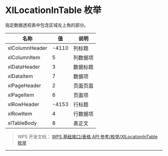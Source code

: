 # XlLocationInTable 枚举

指定数据透视表中包含区域左上角的部分。

| 名称           | 值    | 说明     |
|----------------|-------|----------|
| xlColumnHeader | -4110 | 列标题   |
| xlColumnItem   | 5     | 列数据项 |
| xlDataHeader   | 3     | 数据标题 |
| xlDataItem     | 7     | 数据项   |
| xlPageHeader   | 2     | 页面页眉 |
| xlPageItem     | 6     | 页面项   |
| xlRowHeader    | -4153 | 行标题   |
| xlRowItem      | 4     | 行数据项 |
| xlTableBody    | 8     | 表正文   |

> WPS 开发文档： [WPS 基础接口/表格 API 参考/枚举/XlLocationInTable 枚举](https://qn.cache.wpscdn.cn/encs/doc/office_v19/topics/WPS%20%E5%9F%BA%E7%A1%80%E6%8E%A5%E5%8F%A3/%E8%A1%A8%E6%A0%BC%20API%20%E5%8F%82%E8%80%83/%E6%9E%9A%E4%B8%BE/XlLocationInTable%20%E6%9E%9A%E4%B8%BE.html)

------------------------------------------------------------------------
